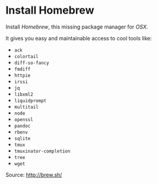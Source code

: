 # Install Homebrew

Install *Homebrew*, this missing package manager for *OSX*.

It gives you easy and maintainable access to cool tools like:

- `ack`
- `colortail`
- `diff-so-fancy`
- `fmdiff`
- `httpie`
- `irssi`
- `jq`
- `libxml2`
- `liquidprompt`
- `multitail`
- `node`
- `openssl`
- `pandoc`
- `rbenv`
- `sqlite`
- `tmux`
- `tmuxinator-completion`
- `tree`
- `wget`

Source: http://brew.sh/
